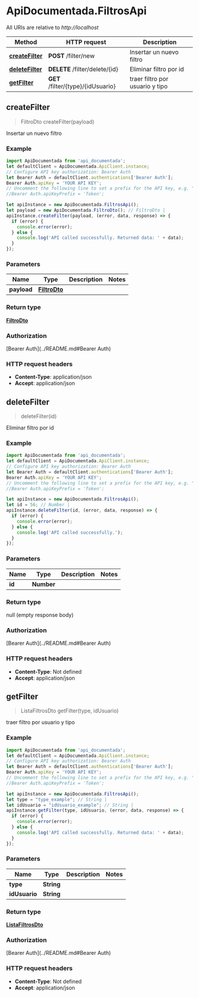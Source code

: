# ApiDocumentada.FiltrosApi

All URIs are relative to *http://localhost*

Method | HTTP request | Description
------------- | ------------- | -------------
[**createFilter**](FiltrosApi.md#createFilter) | **POST** /filter/new | Insertar un nuevo filtro
[**deleteFilter**](FiltrosApi.md#deleteFilter) | **DELETE** /filter/delete/{id} | Eliminar filtro por id
[**getFilter**](FiltrosApi.md#getFilter) | **GET** /filter/{type}/{idUsuario} | traer filtro por usuario y tipo



## createFilter

> FiltroDto createFilter(payload)

Insertar un nuevo filtro

### Example

```javascript
import ApiDocumentada from 'api_documentada';
let defaultClient = ApiDocumentada.ApiClient.instance;
// Configure API key authorization: Bearer Auth
let Bearer Auth = defaultClient.authentications['Bearer Auth'];
Bearer Auth.apiKey = 'YOUR API KEY';
// Uncomment the following line to set a prefix for the API key, e.g. "Token" (defaults to null)
//Bearer Auth.apiKeyPrefix = 'Token';

let apiInstance = new ApiDocumentada.FiltrosApi();
let payload = new ApiDocumentada.FiltroDto(); // FiltroDto | 
apiInstance.createFilter(payload, (error, data, response) => {
  if (error) {
    console.error(error);
  } else {
    console.log('API called successfully. Returned data: ' + data);
  }
});
```

### Parameters


Name | Type | Description  | Notes
------------- | ------------- | ------------- | -------------
 **payload** | [**FiltroDto**](FiltroDto.md)|  | 

### Return type

[**FiltroDto**](FiltroDto.md)

### Authorization

[Bearer Auth](../README.md#Bearer Auth)

### HTTP request headers

- **Content-Type**: application/json
- **Accept**: application/json


## deleteFilter

> deleteFilter(id)

Eliminar filtro por id

### Example

```javascript
import ApiDocumentada from 'api_documentada';
let defaultClient = ApiDocumentada.ApiClient.instance;
// Configure API key authorization: Bearer Auth
let Bearer Auth = defaultClient.authentications['Bearer Auth'];
Bearer Auth.apiKey = 'YOUR API KEY';
// Uncomment the following line to set a prefix for the API key, e.g. "Token" (defaults to null)
//Bearer Auth.apiKeyPrefix = 'Token';

let apiInstance = new ApiDocumentada.FiltrosApi();
let id = 56; // Number | 
apiInstance.deleteFilter(id, (error, data, response) => {
  if (error) {
    console.error(error);
  } else {
    console.log('API called successfully.');
  }
});
```

### Parameters


Name | Type | Description  | Notes
------------- | ------------- | ------------- | -------------
 **id** | **Number**|  | 

### Return type

null (empty response body)

### Authorization

[Bearer Auth](../README.md#Bearer Auth)

### HTTP request headers

- **Content-Type**: Not defined
- **Accept**: application/json


## getFilter

> ListaFiltrosDto getFilter(type, idUsuario)

traer filtro por usuario y tipo

### Example

```javascript
import ApiDocumentada from 'api_documentada';
let defaultClient = ApiDocumentada.ApiClient.instance;
// Configure API key authorization: Bearer Auth
let Bearer Auth = defaultClient.authentications['Bearer Auth'];
Bearer Auth.apiKey = 'YOUR API KEY';
// Uncomment the following line to set a prefix for the API key, e.g. "Token" (defaults to null)
//Bearer Auth.apiKeyPrefix = 'Token';

let apiInstance = new ApiDocumentada.FiltrosApi();
let type = "type_example"; // String | 
let idUsuario = "idUsuario_example"; // String | 
apiInstance.getFilter(type, idUsuario, (error, data, response) => {
  if (error) {
    console.error(error);
  } else {
    console.log('API called successfully. Returned data: ' + data);
  }
});
```

### Parameters


Name | Type | Description  | Notes
------------- | ------------- | ------------- | -------------
 **type** | **String**|  | 
 **idUsuario** | **String**|  | 

### Return type

[**ListaFiltrosDto**](ListaFiltrosDto.md)

### Authorization

[Bearer Auth](../README.md#Bearer Auth)

### HTTP request headers

- **Content-Type**: Not defined
- **Accept**: application/json

